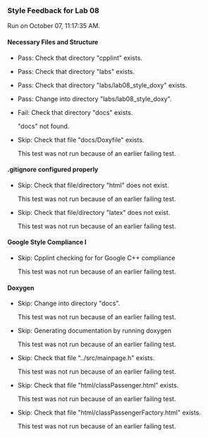 ### Style Feedback for Lab 08

Run on October 07, 11:17:35 AM.


#### Necessary Files and Structure

+ Pass: Check that directory "cpplint" exists.

+ Pass: Check that directory "labs" exists.

+ Pass: Check that directory "labs/lab08_style_doxy" exists.

+ Pass: Change into directory "labs/lab08_style_doxy".

+ Fail: Check that directory "docs" exists.

     "docs" not found.

+ Skip: Check that file "docs/Doxyfile" exists.

  This test was not run because of an earlier failing test.


#### .gitignore configured properly

+ Skip: Check that file/directory "html" does not exist.

  This test was not run because of an earlier failing test.

+ Skip: Check that file/directory "latex" does not exist.

  This test was not run because of an earlier failing test.


#### Google Style Compliance I

+ Skip: Cpplint checking for for Google C++ compliance

  This test was not run because of an earlier failing test.


#### Doxygen

+ Skip: Change into directory "docs".

  This test was not run because of an earlier failing test.

+ Skip: Generating documentation by running doxygen

  This test was not run because of an earlier failing test.

+ Skip: Check that file "../src/mainpage.h" exists.

  This test was not run because of an earlier failing test.

+ Skip: Check that file "html/classPassenger.html" exists.

  This test was not run because of an earlier failing test.

+ Skip: Check that file "html/classPassengerFactory.html" exists.

  This test was not run because of an earlier failing test.

